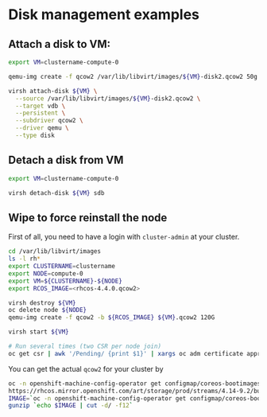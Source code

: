 # Disk management examples

## Attach a disk to VM:

```bash
export VM=clustername-compute-0

qemu-img create -f qcow2 /var/lib/libvirt/images/${VM}-disk2.qcow2 50g

virsh attach-disk ${VM} \
  --source /var/lib/libvirt/images/${VM}-disk2.qcow2 \
  --target vdb \
  --persistent \
  --subdriver qcow2 \
  --driver qemu \
  --type disk

```

## Detach a disk from VM

```bash
export VM=clustername-compute-0

virsh detach-disk ${VM} sdb

```

## Wipe to force reinstall the node

First of all, you need to have a login with `cluster-admin` at your cluster.

```bash
cd /var/lib/libvirt/images
ls -l rh*
export CLUSTERNAME=clustername
export NODE=compute-0
export VM=${CLUSTERNAME}-${NODE}
export RCOS_IMAGE=<rhcos-4.4.0.qcow2>

virsh destroy ${VM}
oc delete node ${NODE}
qemu-img create -f qcow2 -b ${RCOS_IMAGE} ${VM}.qcow2 120G

virsh start ${VM}

# Run several times (two CSR per node join)
oc get csr | awk '/Pending/ {print $1}' | xargs oc adm certificate approve
```

You can get the actual `qcow2` for your cluster by
```bash
oc -n openshift-machine-config-operator get configmap/coreos-bootimages -o jsonpath='{.data.stream}' | jq -r '.architectures.x86_64.artifacts.qemu.formats."qcow2.gz".disk.location'
https://rhcos.mirror.openshift.com/art/storage/prod/streams/4.14-9.2/builds/414.92.202402130420-0/x86_64/rhcos-414.92.202402130420-0-qemu.x86_64.qcow2.gz
IMAGE=`oc -n openshift-machine-config-operator get configmap/coreos-bootimages -o jsonpath='{.data.stream}' | jq -r '.architectures.x86_64.artifacts.qemu.formats."qcow2.gz".disk.location'`
gunzip `echo $IMAGE | cut -d/ -f12`
```

